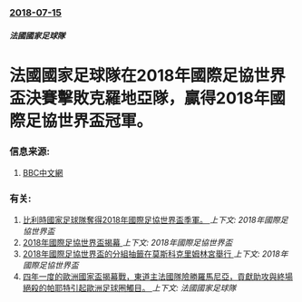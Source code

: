 ### [2018-07-15](/news/2018/07/15/index.md)

##### 法國國家足球隊
# 法國國家足球隊在2018年國際足協世界盃決賽擊敗克羅地亞隊，贏得2018年國際足協世界盃冠軍。 




### 信息来源:

1. [BBC中文網](https://www.bbc.com/zhongwen/simp/44821014)

### 有关:

1. [比利時國家足球隊奪得2018年國際足協世界盃季軍。 ](/news/2018/07/14/比利時國家足球隊奪得2018年國際足協世界盃季軍.md) _上下文: 2018年國際足協世界盃_
2. [2018年國際足協世界盃揭幕 ](/news/2018/06/14/2018年國際足協世界盃揭幕.md) _上下文: 2018年國際足協世界盃_
3. [2018年國際足協世界盃的分組抽籤在莫斯科克里姆林宮舉行 ](/news/2017/12/1/2018年國際足協世界盃的分組抽籤在莫斯科克里姆林宮舉行.md) _上下文: 2018年國際足協世界盃_
4. [四年一度的歐洲國家盃揭幕戰，東道主法國隊險勝羅馬尼亞，貢獻助攻與終場絕殺的帕耶特引起歐洲足球圈觸目。 ](/news/2016/06/10/四年一度的歐洲國家盃揭幕戰-東道主法國隊險勝羅馬尼亞-貢獻助攻與終場絕殺的帕耶特引起歐洲足球圈觸目.md) _上下文: 法國國家足球隊_
